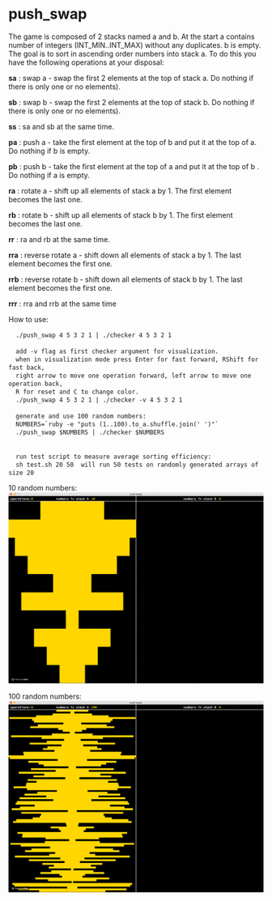 # push_swap

The game is composed of 2 stacks named a and b. At the start a contains
number of integers (INT_MIN..INT_MAX) without any duplicates. b is empty.
The goal is to sort in ascending order numbers into stack a.
To do this you have the following operations at your disposal:


**sa**  : swap a - swap the first 2 elements at the top of stack a.
     Do nothing if there is only one or no elements).

**sb**  : swap b - swap the first 2 elements at the top of stack b.
     Do nothing if there is only one or no elements).

**ss**  : sa and sb at the same time.

**pa**  : push a - take the first element at the top of b and put it at the top of a.
     Do nothing if b is empty.

**pb**  : push b - take the first element at the top of a and put it at the top of b .
     Do nothing if a is empty.

**ra**  : rotate a - shift up all elements of stack a by 1. The first element becomes the last one.

**rb**  : rotate b - shift up all elements of stack b by 1. The first element becomes the last one.

**rr**  : ra and rb at the same time.

**rra** : reverse rotate a - shift down all elements of stack a by 1. The last element becomes the first one.

**rrb** : reverse rotate b - shift down all elements of stack b by 1. The last element becomes the first one.

**rrr** : rra and rrb at the same time


How to use:
```
  ./push_swap 4 5 3 2 1 | ./checker 4 5 3 2 1

  add -v flag as first checker argument for visualization.
  when in visualization mode press Enter for fast forward, RShift for fast back,
  right arrow to move one operation forward, left arrow to move one operation back,
  R for reset and C to change color.
  ./push_swap 4 5 3 2 1 | ./checker -v 4 5 3 2 1

  generate and use 100 random numbers:
  NUMBERS=`ruby -e "puts (1..100).to_a.shuffle.join(' ')"`
  ./push_swap $NUMBERS | ./checker $NUMBERS


  run test script to measure average sorting efficiency:
  sh test.sh 20 50  will run 50 tests on randomly generated arrays of size 20
```

10 random numbers:
![](push_swap_10.gif)

100 random numbers:
![](push_swap_100.gif)
